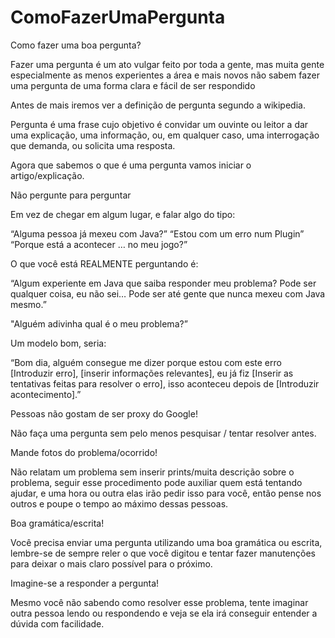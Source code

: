 # ComoFazerUmaPergunta
Como fazer uma boa pergunta?


Fazer uma pergunta é um ato vulgar feito por toda a gente, mas muita gente especialmente as menos experientes a área e mais novos não sabem fazer uma pergunta de uma forma clara e fácil de ser respondido

Antes de mais iremos ver a definição de pergunta segundo a wikipedia.

Pergunta é uma frase cujo objetivo é convidar um ouvinte ou leitor a dar uma explicação, uma informação, ou, em qualquer caso, uma interrogação que demanda, ou solicita uma resposta. 

Agora que sabemos o que é uma pergunta vamos iniciar o artigo/explicação.









Não pergunte para perguntar


Em vez de chegar em algum lugar, e falar algo do tipo:


“Alguma pessoa já mexeu com Java?”
“Estou com um erro num Plugin”
“Porque está a acontecer … no meu jogo?”

O que você está REALMENTE perguntando é:

“Algum experiente em Java que saiba responder meu problema? Pode ser qualquer coisa, eu não sei… Pode ser até gente que nunca mexeu com Java mesmo.”

"Alguém adivinha qual é o meu problema?”


Um modelo bom, seria: 

“Bom dia, alguém consegue me dizer porque estou com este erro [Introduzir erro], [inserir informações relevantes], eu já fiz [Inserir as tentativas feitas para resolver o erro], isso aconteceu depois de [Introduzir acontecimento].”















Pessoas não gostam de ser proxy do Google!



Não faça uma pergunta sem pelo menos pesquisar / tentar resolver antes.


























Mande fotos do problema/ocorrido!


Não relatam um problema sem inserir prints/muita descrição sobre o problema, seguir esse procedimento pode auxiliar quem está tentando ajudar, e uma hora ou outra elas irão pedir isso para você, então pense nos outros e poupe o tempo ao máximo dessas pessoas.








































Boa gramática/escrita!


Você precisa enviar uma pergunta utilizando uma boa gramática ou escrita, lembre-se de sempre reler o que você digitou e tentar fazer manutenções para deixar o mais claro possível para o próximo.


























Imagine-se a responder a pergunta!

Mesmo você não sabendo como resolver esse problema, tente imaginar outra pessoa lendo ou respondendo e veja se ela irá conseguir entender a dúvida com facilidade.
